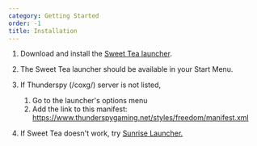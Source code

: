 ```yaml
---
category: Getting Started
order: -1
title: Installation
---
```

1. Download and install the [Sweet Tea launcher](https://files.thunderspygaming.net/sweet-tea/installer.exe).
2. The Sweet Tea launcher should be available in your Start Menu.
3. If Thunderspy (/coxg/) server is not listed,

   1. Go to the launcher's options menu
   2. Add the link to this manifest: <https://www.thunderspygaming.net/styles/freedom/manifest.xml>
4. If Sweet Tea doesn't work, try [Sunrise Launcher.](https://git.ourodev.com/community/sunrise-launcher/uploads/e549163a029e22fd43183c513c82d6f7/sunrise-launcher-portable.zip)